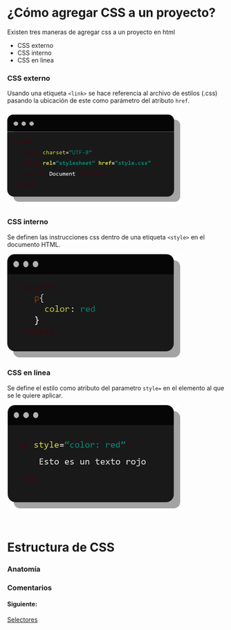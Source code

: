 # ¿Cómo agregar CSS a un proyecto?

Existen tres maneras de agregar css a un proyecto en html 
* CSS externo
* CSS interno
* CSS en linea

### CSS externo 
Usando una etiqueta `<link>` se hace referencia al archivo de estilos (.css) pasando la ubicación de este como parámetro del atributo `href`.

![](../img/cssexterno.png)

### CSS interno
Se definen las instrucciones css dentro de una etiqueta `<style>` en el documento HTML.

![](../img/cssinterno1.png)

### CSS en linea
Se define el estilo como atributo del parametro `style=` en el elemento al que se le quiere aplicar.

![](../img/cssline.png)

&nbsp;
&nbsp;
# Estructura de CSS

### Anatomía

### Comentarios



#### Siguiente:
  [Selectores](/selectores/)
